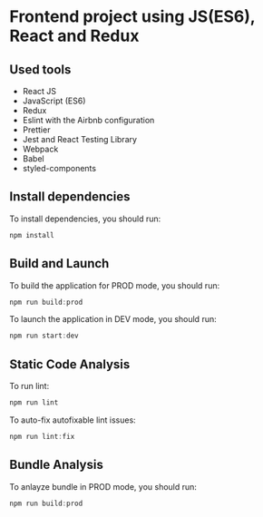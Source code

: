 # Frontend project using JS(ES6), React and Redux

## Used tools

- React JS
- JavaScript (ES6)
- Redux
- Eslint with the Airbnb configuration
- Prettier
- Jest and React Testing Library
- Webpack
- Babel
- styled-components

## Install dependencies

To install dependencies, you should run:

```js
npm install
```

## Build and Launch

To build the application for PROD mode, you should run:

```js
npm run build:prod
```

To launch the application in DEV mode, you should run:

```js
npm run start:dev
```

## Static Code Analysis

To run lint:

```js
npm run lint
```

To auto-fix autofixable lint issues:

```js
npm run lint:fix
```

## Bundle Analysis

To anlayze bundle in PROD mode, you should run:

```js
npm run build:prod
```

